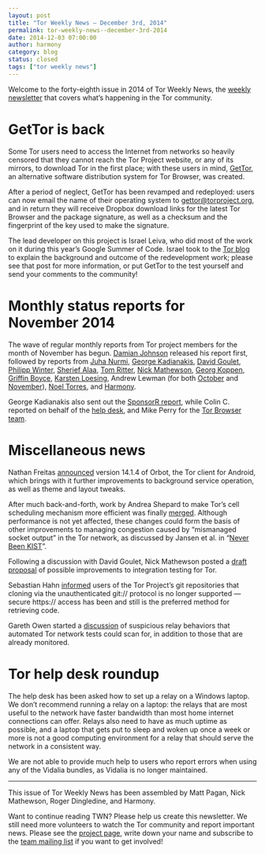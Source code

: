 ```yaml
---
layout: post
title: "Tor Weekly News — December 3rd, 2014"
permalink: tor-weekly-news--december-3rd-2014
date: 2014-12-03 07:00:00
author: harmony
category: blog
status: closed
tags: ["tor weekly news"]
---
```


Welcome to the forty-eighth issue in 2014 of Tor Weekly News, the [weekly newsletter](https://lists.torproject.org/cgi-bin/mailman/listinfo/tor-news) that covers what’s happening in the Tor community.

GetTor is back
==============

Some Tor users need to access the Internet from networks so heavily censored that they cannot reach the Tor Project website, or any of its mirrors, to download Tor in the first place; with these users in mind, [GetTor](https://www.torproject.org/projects/gettor), an alternative software distribution system for Tor Browser, was created.

After a period of neglect, GetTor has been revamped and redeployed: users can now email the name of their operating system to [gettor@torproject.org](mailto:gettor@torproject.org), and in return they will receive Dropbox download links for the latest Tor Browser and the package signature, as well as a checksum and the fingerprint of the key used to make the signature.

The lead developer on this project is Israel Leiva, who did most of the work on it during this year’s Google Summer of Code. Israel took to the [Tor blog](https://blog.torproject.org/blog/say-hi-new-gettor) to explain the background and outcome of the redevelopment work; please see that post for more information, or put GetTor to the test yourself and send your comments to the community!

Monthly status reports for November 2014
========================================

The wave of regular monthly reports from Tor project members for the month of November has begun. [Damian Johnson](https://lists.torproject.org/pipermail/tor-reports/2014-November/000698.html) released his report first, followed by reports from [Juha Nurmi](https://lists.torproject.org/pipermail/tor-reports/2014-November/000699.html), [George Kadianakis](https://lists.torproject.org/pipermail/tor-reports/2014-November/000701.html), [David Goulet](https://lists.torproject.org/pipermail/tor-reports/2014-November/000702.html), [Philipp Winter](https://lists.torproject.org/pipermail/tor-reports/2014-November/000703.html), [Sherief Alaa](https://lists.torproject.org/pipermail/tor-reports/2014-December/000704.html), [Tom Ritter](https://lists.torproject.org/pipermail/tor-reports/2014-December/000705.html), [Nick Mathewson](https://lists.torproject.org/pipermail/tor-reports/2014-December/000706.html), [Georg Koppen](https://lists.torproject.org/pipermail/tor-reports/2014-December/000708.html), [Griffin Boyce](https://lists.torproject.org/pipermail/tor-reports/2014-December/000709.html), [Karsten Loesing](https://lists.torproject.org/pipermail/tor-reports/2014-December/000710.html), Andrew Lewman (for both [October](https://lists.torproject.org/pipermail/tor-reports/2014-December/000712.html) and [November](https://lists.torproject.org/pipermail/tor-reports/2014-December/000713.html)), [Noel Torres](https://lists.torproject.org/pipermail/tor-reports/2014-December/000714.html), and [Harmony](https://lists.torproject.org/pipermail/tor-reports/2014-December/000717.html).

George Kadianakis also sent out the [SponsorR report](https://lists.torproject.org/pipermail/tor-reports/2014-November/000700.html), while Colin C. reported on behalf of the [help desk](https://lists.torproject.org/pipermail/tor-reports/2014-December/000711.html), and Mike Perry for the [Tor Browser team](https://lists.torproject.org/pipermail/tor-reports/2014-December/000716.html).

Miscellaneous news
==================

Nathan Freitas [announced](https://lists.mayfirst.org/pipermail/guardian-dev/2014-November/004080.html) version 14.1.4 of Orbot, the Tor client for Android, which brings with it further improvements to background service operation, as well as theme and layout tweaks.

After much back-and-forth, work by Andrea Shepard to make Tor’s cell scheduling mechanism more efficient was finally [merged](https://bugs.torproject.org/9262). Although performance is not yet affected, these changes could form the basis of other improvements to managing congestion caused by “mismanaged socket output” in the Tor network, as discussed by Jansen et al. in “[Never Been KIST](http://www.robgjansen.com/publications/kist-sec2014.pdf)”.

Following a discussion with David Goulet, Nick Mathewson posted a [draft proposal](https://lists.torproject.org/pipermail/tor-dev/2014-December/007898.html) of possible improvements to integration testing for Tor.

Sebastian Hahn [informed](https://lists.torproject.org/pipermail/tor-dev/2014-November/007892.html) users of the Tor Project’s git repositories that cloning via the unauthenticated git:// protocol is no longer supported — secure https:// access has been and still is the preferred method for retrieving code.

Gareth Owen started a [discussion](https://lists.torproject.org/pipermail/tor-dev/2014-November/007870.html) of suspicious relay behaviors that automated Tor network tests could scan for, in addition to those that are already monitored.

Tor help desk roundup
=====================

The help desk has been asked how to set up a relay on a Windows laptop. We don’t recommend running a relay on a laptop: the relays that are most useful to the network have faster bandwidth than most home internet connections can offer. Relays also need to have as much uptime as possible, and a laptop that gets put to sleep and woken up once a week or more is not a good computing environment for a relay that should serve the network in a consistent way.

We are not able to provide much help to users who report errors when using any of the Vidalia bundles, as Vidalia is no longer maintained.

* * * * *

This issue of Tor Weekly News has been assembled by Matt Pagan, Nick Mathewson, Roger Dingledine, and Harmony.

Want to continue reading TWN? Please help us create this newsletter. We still need more volunteers to watch the Tor community and report important news. Please see the [project page](https://trac.torproject.org/projects/tor/wiki/TorWeeklyNews), write down your name and subscribe to the [team mailing list](https://lists.torproject.org/cgi-bin/mailman/listinfo/news-team) if you want to get involved!
